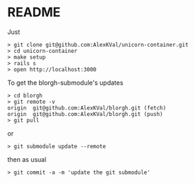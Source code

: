 # README

Just
```
> git clone git@github.com:AlexKVal/unicorn-container.git
> cd unicorn-container
> make setup
> rails s
> open http://localhost:3000
```

To get the blorgh-submodule's updates
```
> cd blorgh
> git remote -v
origin	git@github.com:AlexKVal/blorgh.git (fetch)
origin	git@github.com:AlexKVal/blorgh.git (push)
> git pull
```
or
```
> git submodule update --remote
```
then as usual
```
> git commit -a -m 'update the git submodule'
```
